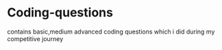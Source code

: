 # Coding-questions
contains basic,medium advanced coding questions which i did during my competitive journey
